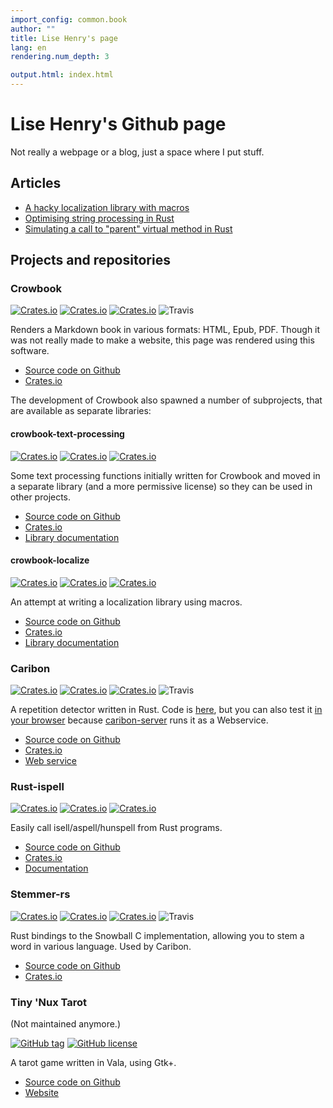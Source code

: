 ```yaml
---
import_config: common.book
author: ""
title: Lise Henry's page
lang: en
rendering.num_depth: 3

output.html: index.html
---
```


Lise Henry's Github page
=============================

Not really a webpage or a blog, just a space where I put stuff.

Articles
--------
* [A hacky localization library with macros](http://lise-henry.github.io/articles/localization.html)
* [Optimising string processing in Rust](http://lise-henry.github.io/articles/optimising_strings.html)
* [Simulating a call to "parent" virtual method in Rust](http://lise-henry.github.io/articles/rust_inheritance.html)

Projects and repositories
-------------------------

### Crowbook ###

[![Crates.io](https://img.shields.io/crates/v/crowbook.svg)](https://crates.io/crates/crowbook)
[![Crates.io](https://img.shields.io/crates/d/crowbook.svg)](https://crates.io/crates/crowbook)
[![Crates.io](https://img.shields.io/crates/l/crowbook.svg)](https://crates.io/crates/crowbook)
![Travis](https://img.shields.io/travis/lise-henry/crowbook.svg)

Renders a Markdown book in various formats: HTML, Epub, PDF. Though
it was not really made to make a website, this page was rendered using
this software.

* [Source code on Github](https://github.com/lise-henry/crowbook)
* [Crates.io](https://crates.io/crates/crowbook)

The development of Crowbook also spawned a number of subprojects, that are available as separate libraries:

#### crowbook-text-processing

[![Crates.io](https://img.shields.io/crates/v/crowbook-text-processing.svg)](https://crates.io/crates/crowbook-text-processing)
[![Crates.io](https://img.shields.io/crates/d/crowbook-text-processing.svg)](https://crates.io/crates/crowbook-text-processing)
[![Crates.io](https://img.shields.io/crates/l/crowbook-text-processing.svg)](https://crates.io/crates/crowbook-text-processing)

Some text processing functions initially written for Crowbook and
moved in a separate library (and a more permissive license) so they
can be used in other projects.

* [Source code on Github](https://github.com/lise-henry/crowbook-text-processing)
* [Crates.io](https://crates.io/crates/crowbook-text-processing)
* [Library documentation](https://docs.rs/crowbook-text-processing/)

#### crowbook-localize

[![Crates.io](https://img.shields.io/crates/v/crowbook-localize.svg)](https://crates.io/crates/crowbook-localize)
[![Crates.io](https://img.shields.io/crates/d/crowbook-localize.svg)](https://crates.io/crates/crowbook-localize)
[![Crates.io](https://img.shields.io/crates/l/crowbook-localize.svg)](https://crates.io/crates/crowbook-localize)

An attempt at writing a localization library using macros.

* [Source code on Github](https://github.com/lise-henry/crowbook-localize)
* [Crates.io](https://crates.io/crates/crowbook-localize)
* [Library documentation](https://docs.rs/crowbook-localize/)

### Caribon ###

[![Crates.io](https://img.shields.io/crates/v/caribon.svg)](https://crates.io/crates/caribon)
[![Crates.io](https://img.shields.io/crates/d/caribon.svg)](https://crates.io/crates/caribon)
[![Crates.io](https://img.shields.io/crates/l/caribon.svg)](https://crates.io/crates/caribon)
![Travis](https://img.shields.io/travis/lise-henry/caribon.svg)

A repetition detector written in Rust. Code is
[here](https://github.com/lise-henry/caribon), but you can also test
it [in your browser](http://vps184889.ovh.net/caribon/) because [caribon-server](https://github.com/lise-henry/caribon-server) runs it 
as a Webservice.

* [Source code on Github](https://github.com/lise-henry/caribon)
* [Crates.io](https://crates.io/crates/caribon)
* [Web service](http://vps184889.ovh.net/caribon/)

### Rust-ispell ###

[![Crates.io](https://img.shields.io/crates/v/ispell.svg)](https://crates.io/crates/ispell)
[![Crates.io](https://img.shields.io/crates/d/ispell.svg)](https://crates.io/crates/ispell)
[![Crates.io](https://img.shields.io/crates/l/ispell.svg)](https://crates.io/crates/ispell)

Easily call isell/aspell/hunspell from Rust programs.

* [Source code on Github](https://github.com/lise-henry/rust-ispell)
* [Crates.io](https://crates.io/crates/ispell)
* [Documentation](https://lise-henry.github.io/rust-ispell/ispell/)


### Stemmer-rs ###

[![Crates.io](https://img.shields.io/crates/v/stemmer.svg)](https://crates.io/crates/stemmer)
[![Crates.io](https://img.shields.io/crates/d/stemmer.svg)](https://crates.io/crates/stemmer)
[![Crates.io](https://img.shields.io/crates/l/stemmer.svg)](https://crates.io/crates/stemmer)
![Travis](https://img.shields.io/travis/lise-henry/stemmer-rs.svg)

Rust bindings to the Snowball C implementation, allowing you to stem a
word in various language. Used by Caribon.

* [Source code on Github](https://github.com/lise-henry/stemmer-rs)
* [Crates.io](https://crates.io/crates/stemmer)

### Tiny 'Nux Tarot ###

(Not maintained anymore.)

[![GitHub tag](https://img.shields.io/github/tag/lise-henry/tnt.svg)](https://github.com/lise-henry/tnt)
[![GitHub license](https://img.shields.io/github/license/lise-henry/tnt.svg)](https://github.com/lise-henry/tnt)


A tarot game written in Vala, using Gtk+.

* [Source code on Github](https://github.com/lise-henry/tnt)
* [Website](http://tnt.ouvaton.org/)
